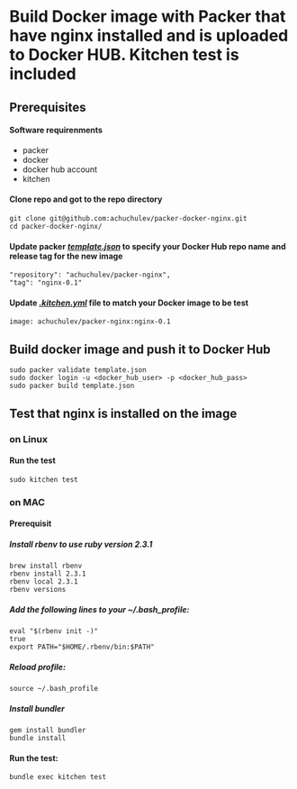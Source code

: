 # Build Docker image with Packer that have nginx installed and is uploaded to Docker HUB. Kitchen test is included

## Prerequisites

#### Software requirenments

* packer
* docker
* docker hub account
* kitchen

#### Clone repo and got to the repo directory
  
```
git clone git@github.com:achuchulev/packer-docker-nginx.git
cd packer-docker-nginx/
```

#### Update packer _[template.json](https://github.com/achuchulev/packer-docker-nginx/blob/master/template.json)_ to specify your Docker Hub repo name and release tag for the new image 
   
```
"repository": "achuchulev/packer-nginx",
"tag": "nginx-0.1"
```
    
#### Update _[.kitchen.yml](https://github.com/achuchulev/packer-docker-nginx/blob/master/.kitchen.yml)_ file to match your Docker image to be test

`image: achuchulev/packer-nginx:nginx-0.1`
  
## Build docker image and push it to Docker Hub
   
```
sudo packer validate template.json
sudo docker login -u <docker_hub_user> -p <docker_hub_pass>
sudo packer build template.json
```

## Test that nginx is installed on the image

### on Linux

#### Run the test

`sudo kitchen test`

### on MAC

#### Prerequisit

##### Install rbenv to use ruby version 2.3.1

```
brew install rbenv
rbenv install 2.3.1
rbenv local 2.3.1
rbenv versions
```

##### Add the following lines to your ~/.bash_profile:

```
eval "$(rbenv init -)"
true
export PATH="$HOME/.rbenv/bin:$PATH"
```

##### Reload profile: 

`source ~/.bash_profile`

##### Install bundler

```
gem install bundler
bundle install
```

#### Run the test: 

`bundle exec kitchen test`
